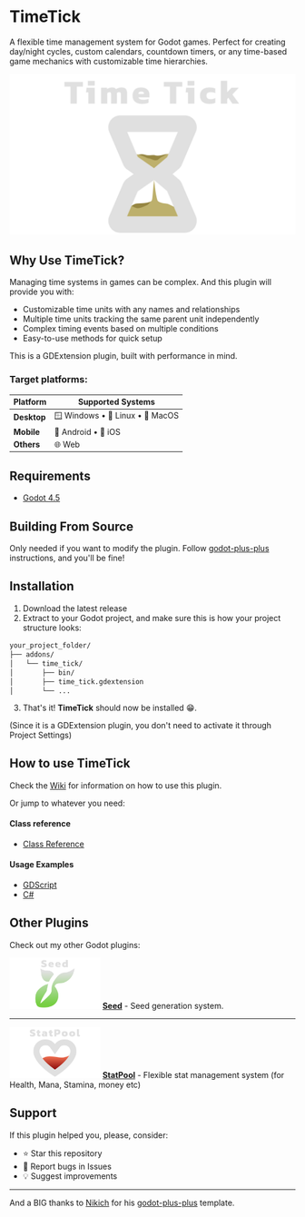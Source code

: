 # TimeTick
A flexible time management system for Godot games. Perfect for creating day/night cycles, custom calendars, countdown timers, or any time-based game mechanics with customizable time hierarchies.

![Header Image](https://raw.githubusercontent.com/shoyguer/time-tick/refs/heads/main/brand/header_image.png)

## Why Use TimeTick?
Managing time systems in games can be complex. And this plugin will provide you with:
- Customizable time units with any names and relationships
- Multiple time units tracking the same parent unit independently
- Complex timing events based on multiple conditions
- Easy-to-use methods for quick setup

This is a GDExtension plugin, built with performance in mind.

### Target platforms:
| Platform | Supported Systems |
|----------|------------------|
| **Desktop** | 🪟 Windows • 🐧 Linux • 🍎 MacOS |
| **Mobile** | 🤖 Android • 📱 iOS |
| **Others** | 🌐 Web |

## Requirements
- [Godot 4.5](https://godotengine.org/)

## Building From Source
Only needed if you want to modify the plugin.
Follow [godot-plus-plus](https://github.com/nikoladevelops/godot-plus-plus/tree/main) instructions, and you'll be fine!

## Installation
1. Download the latest release
2. Extract to your Godot project, and make sure this is how your project structure looks:
```
your_project_folder/
├── addons/
│   └── time_tick/
│       ├── bin/
│       ├── time_tick.gdextension
│       └── ...
```
3. That's it! **TimeTick** should now be installed :grin:.

(Since it is a GDExtension plugin, you don't need to activate it through Project Settings)

## How to use TimeTick
Check the [Wiki](https://github.com/shoyguer/time-tick/wiki) for information on how to use this plugin.

Or jump to whatever you need:

#### Class reference
- [Class Reference](https://github.com/shoyguer/time-tick/wiki/1.-Class-Reference)

#### Usage Examples
- [GDScript](https://github.com/shoyguer/time-tick/wiki/2.1.-GDScript-Code-Example)
- [C#](https://github.com/shoyguer/time-tick/wiki/2.2.-C%23-code-example)

## Other Plugins
Check out my other Godot plugins:

[<img src="https://raw.githubusercontent.com/shoyguer/seed/refs/heads/main/brand/header_image.png" width="160">](https://github.com/shoyguer/seed) [**Seed**](https://github.com/shoyguer/seed) - Seed generation system.

___

[<img src="https://raw.githubusercontent.com/shoyguer/stat-pool/refs/heads/main/brand/header_image.png" width="160">](https://github.com/shoyguer/stat-pool) [**StatPool**](https://github.com/shoyguer/stat-pool) - Flexible stat management system (for Health, Mana, Stamina, money etc)

## Support
If this plugin helped you, please, consider:
- ⭐ Star this repository
- 🐛 Report bugs in Issues
- 💡 Suggest improvements

___

And a BIG thanks to [Nikich](https://github.com/nikoladevelops) for his [godot-plus-plus](https://github.com/nikoladevelops/godot-plus-plus) template.